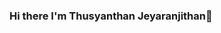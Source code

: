 ### Hi there I'm Thusyanthan Jeyaranjithan👋

<!--
**thusy12/thusy12** is a ✨ _special_ ✨ repository because its `README.md` (this file) appears on your GitHub profile.


🔭 I’m currently an undergraduate specialized in Computer Engineering at University of Sri Jayewardenepura, SriLanka
🤔 Exploring new technologies and learning new hacks
📫 Reach me at 12thusy1999@gmail.com

